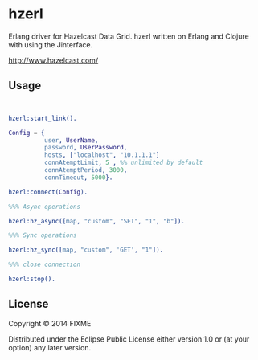 # hzerl

Erlang driver for Hazelcast Data Grid. 
hzerl written on Erlang and Clojure with using the Jinterface. 

http://www.hazelcast.com/

## Usage

```erlang


hzerl:start_link().

Config = {
		  user, UserName,
		  password, UserPassword,
		  hosts, ["localhost", "10.1.1.1"]
		  connAtemptLimit, 5 , %% unlimited by default
		  connAtemptPeriod, 3000,
		  connTimeout, 5000}.

hzerl:connect(Config).

%%% Async operations

hzerl:hz_async([map, "custom", "SET", "1", "b"]).

%%% Sync operations 

hzerl:hz_sync([map, "custom", 'GET', "1"]).

%%% close connection

hzerl:stop().

```


## License

Copyright © 2014 FIXME

Distributed under the Eclipse Public License either version 1.0 or (at
your option) any later version.
